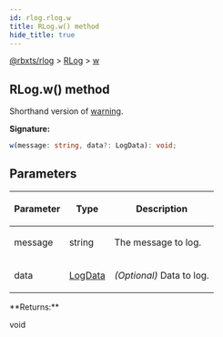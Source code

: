 ```yaml
---
id: rlog.rlog.w
title: RLog.w() method
hide_title: true
---
```


[@rbxts/rlog](./rlog.md) &gt; [RLog](./rlog.rlog.md) &gt; [w](./rlog.rlog.w.md)

## RLog.w() method

Shorthand version of [warning](./rlog.rlog.warning.md)<!-- -->.

**Signature:**

```typescript
w(message: string, data?: LogData): void;
```

## Parameters

<table><thead><tr><th>

Parameter


</th><th>

Type


</th><th>

Description


</th></tr></thead>
<tbody><tr><td>

message


</td><td>

string


</td><td>

The message to log.


</td></tr>
<tr><td>

data


</td><td>

[LogData](./rlog.logdata.md)


</td><td>

_(Optional)_ Data to log.


</td></tr>
</tbody></table>
**Returns:**

void

